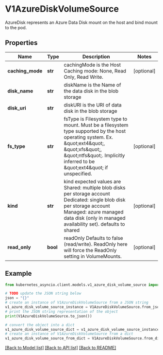 # V1AzureDiskVolumeSource

AzureDisk represents an Azure Data Disk mount on the host and bind mount to the pod.

## Properties

Name | Type | Description | Notes
------------ | ------------- | ------------- | -------------
**caching_mode** | **str** | cachingMode is the Host Caching mode: None, Read Only, Read Write. | [optional] 
**disk_name** | **str** | diskName is the Name of the data disk in the blob storage | 
**disk_uri** | **str** | diskURI is the URI of data disk in the blob storage | 
**fs_type** | **str** | fsType is Filesystem type to mount. Must be a filesystem type supported by the host operating system. Ex. \&quot;ext4\&quot;, \&quot;xfs\&quot;, \&quot;ntfs\&quot;. Implicitly inferred to be \&quot;ext4\&quot; if unspecified. | [optional] 
**kind** | **str** | kind expected values are Shared: multiple blob disks per storage account  Dedicated: single blob disk per storage account  Managed: azure managed data disk (only in managed availability set). defaults to shared | [optional] 
**read_only** | **bool** | readOnly Defaults to false (read/write). ReadOnly here will force the ReadOnly setting in VolumeMounts. | [optional] 

## Example

```python
from kubernetes_asyncio.client.models.v1_azure_disk_volume_source import V1AzureDiskVolumeSource

# TODO update the JSON string below
json = "{}"
# create an instance of V1AzureDiskVolumeSource from a JSON string
v1_azure_disk_volume_source_instance = V1AzureDiskVolumeSource.from_json(json)
# print the JSON string representation of the object
print(V1AzureDiskVolumeSource.to_json())

# convert the object into a dict
v1_azure_disk_volume_source_dict = v1_azure_disk_volume_source_instance.to_dict()
# create an instance of V1AzureDiskVolumeSource from a dict
v1_azure_disk_volume_source_from_dict = V1AzureDiskVolumeSource.from_dict(v1_azure_disk_volume_source_dict)
```
[[Back to Model list]](../README.md#documentation-for-models) [[Back to API list]](../README.md#documentation-for-api-endpoints) [[Back to README]](../README.md)


